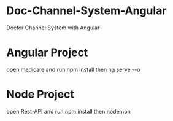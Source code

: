 # Doc-Channel-System-Angular
Doctor Channel System with Angular

Angular Project
===============
 open medicare and run npm install then ng serve --o
 
 Node Project
 =============
 open Rest-API and run npm install then nodemon
 
 
